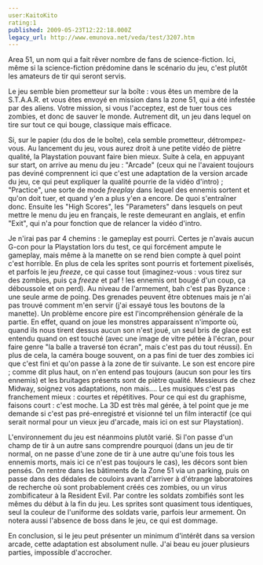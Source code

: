 ```yaml
---
user:KaitoKito
rating:1
published: 2009-05-23T12:22:18.000Z
legacy_url: http://www.emunova.net/veda/test/3207.htm
---
```

Area 51, un nom qui a fait rêver nombre de fans de science-fiction. Ici, même si la science-fiction prédomine dans le scénario du jeu, c'est plutôt les amateurs de tir qui seront servis.  

  

Le jeu semble bien prometteur sur la boîte : vous êtes un membre de la S.T.A.A.R. et vous êtes envoyé en mission dans la zone 51, qui a été infestée par des aliens. Votre mission, si vous l'acceptez, est de tuer tous ces zombies, et donc de sauver le monde. Autrement dit, un jeu dans lequel on tire sur tout ce qui bouge, classique mais efficace.  

  

Si, sur le papier (du dos de le boîte), cela semble prometteur, détrompez-vous. Au lancement du jeu, vous aurez droit à une petite vidéo de piètre qualité, la Playstation pouvant faire bien mieux. Suite à cela, en appuyant sur start, on arrive au menu du jeu : "Arcade" (ceux qui ne l'avaient toujours pas deviné comprennent ici que c'est une adaptation de la version arcade du jeu, ce qui peut expliquer la qualité pourrie de la vidéo d'intro) ; "Practice", une sorte de mode _freeplay_ dans lequel des ennemis sortent et qu'on doit tuer, et quand y'en a plus y'en a encore. De quoi s'entraîner donc. Ensuite les "High Scores", les "Parameters" dans lesquels on peut mettre le menu du jeu en français, le reste demeurant en anglais, et enfin "Exit", qui n'a pour fonction que de relancer la vidéo d'intro.  

  

Je n'irai pas par 4 chemins : le gameplay est pourri. Certes je n'avais aucun G-con pour la Playstation lors du test, ce qui forcément ampute le gameplay, mais même à la manette on se rend bien compte à quel point c'est horrible. En plus de cela les sprites sont pourris et fortement pixelisés, et parfois le jeu _freeze_, ce qui casse tout (imaginez-vous : vous tirez sur des zombies, puis ça _freeze_ et paf ! les ennemis ont bougé d'un coup, ça déboussole et on perd). Au niveau de l'armement, bah c'est pas Byzance : une seule arme de poing. Des grenades peuvent être obtenues mais je n'ai pas trouvé comment m'en servir (j'ai essayé tous les boutons de la manette). Un problème encore pire est l'incompréhension générale de la partie. En effet, quand on joue les monstres apparaissent n'importe où, quand ils nous tirent dessus aucun son n'est joué, un seul bris de glace est entendu quand on est touché (avec une image de vitre pétée à l'écran, pour faire genre "la balle a traversé ton écran", mais c'est pas du tout réussi). En plus de cela, la caméra bouge souvent, on a pas fini de tuer des zombies ici que c'est fini et qu'on passe à la zone de tir suivante. Le son est encore pire ; comme dit plus haut, on n'en entend pas toujours (aucun son pour les tirs ennemis) et les bruitages présents sont de piètre qualité. Messieurs de chez Midway, soignez vos adaptations, non mais.... Les musiques c'est pas franchement mieux : courtes et répétitives. Pour ce qui est du graphisme, faisons court : c'est moche. La 3D est très mal gérée, à tel point que je me demande si c'est pas pré-enregistré et visionné tel un film interactif (ce qui serait normal pour un vieux jeu d'arcade, mais ici on est sur Playstation).  

  

L'environnement du jeu est néanmoins plutôt varié. Si l'on passe d'un champ de tir à un autre sans comprendre pourquoi (dans un jeu de tir normal, on ne passe d'une zone de tir à une autre qu'une fois tous les ennemis morts, mais ici ce n'est pas toujours le cas), les décors sont bien pensés. On rentre dans les bâtiments de la Zone 51 via un parking, puis on passe dans des dédales de couloirs avant d'arriver à d'étrange laboratoires de recherche où sont probablement créés ces zombies, ou un virus zombificateur à la Resident Evil. Par contre les soldats zombifiés sont les mêmes du début à la fin du jeu. Les sprites sont quasiment tous identiques, seul la couleur de l'uniforme des soldats varie, parfois leur armement. On notera aussi l'absence de boss dans le jeu, ce qui est dommage.  

  

En conclusion, si le jeu peut présenter un minimum d'intérêt dans sa version arcade, cette adaptation est absolument nulle. J'ai beau eu jouer plusieurs parties, impossible d'accrocher.